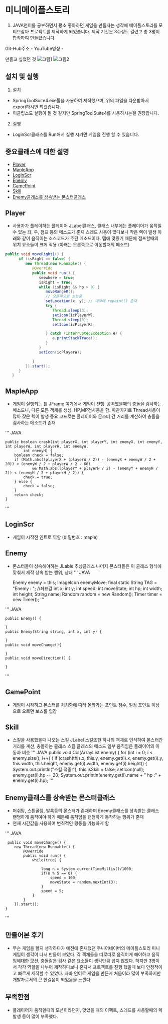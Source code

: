 
  # 미니메이플스토리
 1. JAVA언어를 공부하면서 평소 좋아하던 게임을 만들자는 생각에 메이플스토리를 모티브삼아 프로젝트를 제작하게 되었습니다. 제작 기간은 3주정도 걸렸고 총 3명이 합작하여 만들었습니다

Git-Hub주소 - 
YouTube영상 -


만들고 싶었던 것
![그림1]()
![그림2]()

## 설치 및 실행
1. 설치
 - SpringToolSuite4.exe툴을 사용하여 제작했으며, 위의 파일을 다운받아서 export하시면 되겠습니다.
 - 이클립스도 실행이 될 것 같지만 SpringToolSuite4를 사용하시는걸 권장합니다.
2. 실행
 - LoginScr클래스를 Run해서 실행 시키면 게임을 진행 할 수 있습니다.


## 중요클래스에 대한 설명

 - [Player](#player)
 - [MapleApp](#mapleapp)
 - [LoginScr](#loginscr)
 - [Enemy](#enemy)
 - [GamePoint](#gamepoint)
 - [Skill](#skill)
 - [Enemy클래스를 상속받는 몬스터클래스](#monster)

## Player
 - 사용자가 플레이하는 플레이어 JLabel클래스, 클래스 내부에는 플레이어가 움직일 수 있는 좌, 우, 점프 등의 메소드가 존재 스레드 사용이 많다보니 작은 렉이 발생
 아래와 같이 움직이는 소스코드가 주된 메소드이다. 맵에 맞췄기 때문에 점프할때의 위치 요소들이 크게 작용 (아래는 오른족으로 이동할때의 메소드)
``` JAVA
public void moveRight1() {
      if (isRight == false) {
         new Thread(new Runnable() {
            @Override
            public void run() {
               seewhere = true;
               isRight = true;
               while (isRight && hp > 0) {
                  moveRangeR();
                  // 오른쪽으로 보는중
                  setLocation(x, y); // 내부에 repaint() 존재
                  try {
                     Thread.sleep(3);
                     setIcon(icPlayerW);
                     Thread.sleep(3);
                     setIcon(icPlayerR);

                  } catch (InterruptedException e) {
                     e.printStackTrace();
                  }
               }
               setIcon(icPlayerW);

            }
         }).start();
      }
   }
```

## MapleApp
 - 게임이 실행되는 틀 JFrame 여기에서 게임이 진행. 공격했을때의 충돌을 검사하는 메소드나, 다른 모든 객체를 생성, HP,MP검사등을 함. 마찬가지로 Thread사용이 많아 잦은 렉이 발생
 중요 코드로는 플레이어와 몬스터 간 거리를 계산하여 충돌을 검사하는 메소드가 존재
 
 ''' JAVA
	
	public boolean crash(int playerX, int playerY, int enemyX, int enemyY, int playerW, int playerH, int enemyW,
			int enemyH) {
		boolean check = false;
		if (Math.abs((playerX + (playerW / 2)) - (enemyX + enemyW / 2 + 20)) < (enemyW / 2 + playerW / 2 - 60)
				&& Math.abs((playerY + playerH / 2) - (enemyY + enemyH / 2)) < (enemyH / 2 + playerH / 2)) {
			check = true;
		} else {
			check = false;
		}
		return check;
	}
  '''
  
## LoginScr
 - 게임이 시작전 인트로 역할 (비밀번호 : maple)

## Enemy
 - 몬스터들이 상속해야하는 JLable 추상클래스 나머지 몬스터들은 이 클래스 형식에 맞춰서 제작
 상속 받는 행위, 상태
 ''' JAVA
 
	Enemy enemy = this;
	ImageIcon enemyMove;
	final static String TAG = "Enemy : ";
	//좌표값
	int x;
	int y;
	int speed;
	int moveState;
	int hp;
	int width;
	int height;
	String name;
	Random random = new Random();
	Timer timer = new Timer();
 '''
 
 ''' JAVA
 
	public Enemy() {
		
	}
	public Enemy(String string, int x, int y) {
		
	}
	public void moveChange(){
		
	}
	public void moveDirection() {
		
	}
 '''
 
## GamePoint
 - 게임이 시작하고 몬스터를 처치함에 따라 올라가는 포인트 점수, 일정 포인트 이상으로 오르면 보스룸 입장
 
## Skill
 - 스킬을 사용했을때 나오는 스킬 JLabel 스킬또한 하나의 객체로 인식하여 몬스터간 거리를 계산, 충돌하는 클래스
스킬 클래스의 메소드 일부 움직임은 플레이어의 이동과 비슷
''' JAVA
 public void Col(ArrayList<Enemy> enemy) {
      for (int i = 0; i < enemy.size(); i++) {
         if (crash(this.x, this.y, enemy.get(i).x, enemy.get(i).y, this.width, this.height, enemy.get(i).width,
               enemy.get(i).height)) {
            System.out.println("스킬 적중!");
            this.isSkill = false;
            setIcon(null);
            enemy.get(i).hp -= 20;
            System.out.println(enemy.get(i).name + " hp :" + enemy.get(i).hp);
'''
        
## Enemy클래스를 상속받는 몬스터클래스
  - 머쉬맘, 스톤골렘, 발록등의 몬스터가 존재하며 Enemy클래스를 상속받는 클래스
  랜덤하게 움직여야 하기 때문에 움직임을 랜덤하게 동작하는 행위가 존재
  - 현재 시간값을 사용하여 변칙적인 행동을 가능하게 함
  
  ''' JAVA
  
 	 public void moveChange() {
		new Thread(new Runnable() {
			@Override
			public void run() {
				while(true) {
					
					long n = System.currentTimeMillis()/1000;
					if(n % 5 == 0) {
						speed = 100;
						moveState = random.nextInt(3);
					}
					speed = 5;	
				}	
			}
		}).start();
	}
  '''

## 만들어본 후기
 - 무슨 게임을 할지 생각하다가 예전에 존재했던 주니어네이버의 메이플스토리 미니게임이 생각이 나서 만들어 보았다. 각 객체들을 따로따로 움직이게 해야하고 움직임에대한 모션, 충돌같은 검사 같은 요소들이 생각만큼 쉽지 않았다. 하지만 3명이서 각각 역할을 나누어 제작하다보니 혼자서 프로젝트를 진행 했을때 보다 안정적이고 빠르게 제작할 수 있었다. 자바 언어로 게임을 만든게 처음이라 많이 부족하지만 개발자로서의 큰 한걸음이 되었음을 느낀다.

## 부족한점
 - 플레이어가 움직일때의 모션이라던지, 맞았을 때의 이펙트, 스레드를 사용할때의 렉발생 등이 많이 부족했다. 



